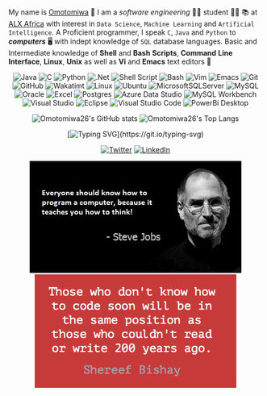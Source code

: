 My name is [Omotomiwa](https://github.com/omotomiwa26) 👋 I am a _software_ _engineering_ 👨‍💻 student 👨‍🎓 📚 at [ALX Africa](https://www.alxafrica.com) with interest in `Data Science`, `Machine Learning` and `Artificial Intelligence`. A Proficient programmer, I speak `C`, `Java` and `Python` to ***computers*** 🖥️ with indept knowledge of `SQL` database languages. Basic and Intermediate knowledge of __Shell__ and __Bash__ __Scripts__, __Command__ __Line__ __Interface__, __Linux__, __Unix__ as well as **Vi** and **Emacs** text editors 📃 <br/>

 <div align="center">
<p> 
 
  ![Java](https://img.shields.io/badge/-Java-05122A?style=plastic&logo=openjdk)
  ![C](https://img.shields.io/badge/-C-05122A?style=plastic&logo=C)
  ![Python](https://img.shields.io/badge/-Python-05122A?style=plastic&logo=python)
  ![.Net](https://img.shields.io/badge/-.Net-05122A?style=plastic&logo=.Net)
  ![Shell Script](https://img.shields.io/badge/-Shell_Script-05122A?style=plastic&logo=gnu-bash)
  ![Bash](https://img.shields.io/badge/-Bash-05122A?style=plastic&logo=gnu-bash)
  ![Vim](https://img.shields.io/badge/-Vim-05122A?style=plastic&logo=vim)
  ![Emacs](https://img.shields.io/badge/-Emacs-05122A?style=plastic&logo=gnu-emacs)
  ![Git](https://img.shields.io/badge/-Git-05122A?style=plastic&logo=git)
  ![GitHub](https://img.shields.io/badge/-GitHub-05122A?style=plastic&logo=github)
  ![Wakatimt](https://img.shields.io/badge/-Wakatime-05122A?style=plastic&logo=wakatime)
  ![Linux](https://img.shields.io/badge/-Linux-05122A?style=plastic&logo=linux)
  ![Ubuntu](https://img.shields.io/badge/-Ubuntu-05122A?style=plastic&logo=ubuntu)
  ![MicrosoftSQLServer](https://img.shields.io/badge/-Microsoft%20SQL%20Server-05122A?style=plastic&logo=microsoft%20sql%20server)
  ![MySQL](https://img.shields.io/badge/-MySQL-05122A?style=plastic&logo=mysql)
  ![Oracle](https://img.shields.io/badge/-Oracle-05122A?style=plastic&logo=oracle)
  ![Excel](https://img.shields.io/badge/-Excel-05122A?style=plastic&logo=excel)
  ![Postgres](https://img.shields.io/badge/-Postgres-05122A?style=plastic&logo=postgresql)
  ![Azure Data Studio](https://img.shields.io/badge/-Azure%20Data%20Studio-05122A?style=plastic&logo=microsoftazure)
  ![MySQL Workbench](https://img.shields.io/badge/-MySQL%20Workbench-05122A?style=plastic&logo=mysql)
  ![Visual Studio](https://img.shields.io/badge/-Visual%20Studio-05122A?style=plastic&logo=Visual-Studio)
  ![Eclipse](https://img.shields.io/badge/-Eclipse-05122A?style=plastic&logo=Eclipse)
  ![Visual Studio Code](https://img.shields.io/badge/-Visual%20Studio%20Code-05122A?style=plastic&logo=Visual-Studio-Code)
  ![PowerBi Desktop](https://img.shields.io/badge/-PowerBi%20Desktop-05122A?style=plastic&logo=PowerBi-Desktop)
 
  </p>
 </div> 
 
<div align="center">
 
![Omotomiwa26's GitHub stats](https://https-github-com-omotomiwa26-github-read-git-054ecc-omotomiwa26.vercel.app/api?username=omotomiwa26&show_icons=true&theme=tokyonight) 
![Omotomiwa26's Top Langs](https://https-github-com-omotomiwa26-github-read-git-054ecc-omotomiwa26.vercel.app/api/top-langs/?username=omotomiwa26&show_icons=true&theme=tokyonight&langs_count=10&layout=compact)

 </div>
 
 <div align="center">
<p>
 
[![Typing SVG](https://readme-typing-svg.herokuapp.com/?lines=Programming+is+an+attempt+to+create;a+representation+of;reality+on+the+computer.)](https://git.io/typing-svg)
 
 </p>
 </div>
 
   <div align="center">
<p> 
 
  <a href="https://twitter.com/i_am_omotomiwa" target="_blank"><img alt="Twitter" src="https://img.shields.io/badge/twitter-%231DA1F2.svg?&style=for-the-badge&logo=twitter&logoColor=white" /></a> 
  <a href="https://www.linkedin.com/in/afonja-omotomiwa-6b80b61b2/" target="_blank"><img alt="LinkedIn" src="https://img.shields.io/badge/linkedin-%230077B5.svg?&style=for-the-badge&logo=linkedin&logoColor=white" /></a> 
 
</p>
 </div>

<div align="center">
<p> 
 
<img src="https://github.com/omotomiwa26/omotomiwa26/blob/main/143476-steve-jobs-computer-programming-quote.jpg" /> <img src="https://github.com/omotomiwa26/omotomiwa26/blob/main/those-who-dont-know-how-to-code-soon-will-be.png" /> 
 
</p>
 </div>
 
 
 
 
